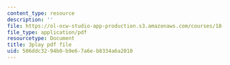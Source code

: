 ```yaml
---
content_type: resource
description: ''
file: https://ol-ocw-studio-app-production.s3.amazonaws.com/courses/18-085-computational-science-and-engineering-i-fall-2008/506ddc3294b0b9e67a6eb8334a6a2010_2Ola674-PPw.pdf
file_type: application/pdf
resourcetype: Document
title: 3play pdf file
uid: 506ddc32-94b0-b9e6-7a6e-b8334a6a2010
---
```


